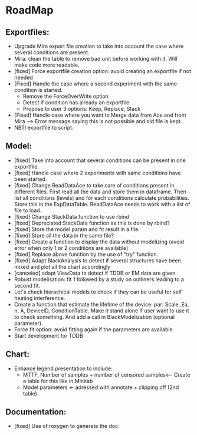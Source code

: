 # RoadMap

## Exportfiles:
- Upgrade Mira export file creation to take into account the case where several conditions are present.
- Mira: clean the table to remove bad unit before working with it. Will make code more readable.
- [fixed] Force exportfile creation option: avoid creating an exportfile if not needed
- [Fixed] Handle the case where a second experiment with the same condition is started.
  - Remove the ForceOverWrite option
  - Detect if condition has already an exportfile
  - Propose to user 3 options: Keep, Replace, Stack
- [Fixed] Handle case where you want to Merge data from Ace and from Mira --> Error message saying this is not possible and old file is kept.
- NBTI exportfile to script.

## Model:
- [fixed] Take into account that several conditions can be present in one exportfile.
- [fixed] Handle case where 2 experiments with same conditions have been started.
- [fixed] Change ReadDataAce to take care of conditions present in different files. First read all the data and store them in dataframe. Then list all conditions (levels) and for each conditions calculate probabilities. Store this in the ExpDataTable. ReadDataAce needs to work with a list of file to load.
- [fixed] Change StackData function to use rbind
- [fixed] Depreciated StackData function as this is done by rbind?
- [fixed] Store the model param and fit result in a file.
- [fixed] Store all the data in the same file?
- [fixed] Create a function to display the data without modelizing (avoid error when only 1 or 2 conditions are available)
- [fixed] Replace above function by the use of "try" function.
- [fixed] Adapt BlackAnalysis to detect if several structures have been mixed and plot all the chart accordingly
- [canceled] adapt ViewData to detect if TDDB or EM data are given.
- Robust modelisation: fit 1 followed by a study on outliners leading to a second fit.
- Let's check hierachical models to check if they can be useful for self heating interference.
- Create a function that estimate the lifetime of the device. par: Scale, Ea, n, A, DeviceID, ConditionTable. Make it stand alone if user want to use it to check something. And add a call in BlackModelization (optional parameter).
- Force fit option: avoid fitting again if the parameters are available
- Start development for TDDB

## Chart:
- Enhance legend presentation to include:
  - MTTF, Number of samples + number of censored samples<-- Create a table for this like in Minitab
  - Model parameters <- adressed with annotate + clipping off (2nd table)

## Documentation:
- [fixed] Use of roxygen to generate the doc.
